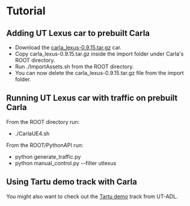 # Tutorial
 ## Adding UT Lexus car to prebuilt Carla
- Download the [carla_lexus-0.9.15.tar.gz](https://github.com/UT-ADL/carla_lexus/releases/download/v0.9.15.tar.gz/carla_lexus-0.9.15.tar.gz) car.
- Copy carla_lexus-0.9.15.tar.gz inside the import folder under Carla's ROOT directory.
- Run ./ImportAssets.sh from the ROOT directory.
- You can now delete the carla_lexus-0.9.15.tar.gz file from the import folder.
 ## Running UT Lexus car with traffic on prebuilt Carla
From the ROOT directory run:
- ./CarlaUE4.sh
  
From the ROOT/PythonAPI run:
- python generate_traffic.py
- python manual_control.py --filter utlexus
 ## Using Tartu demo track with Carla
You might also want to check out the [Tartu demo](https://github.com/UT-ADL/carla_tartu_demo.git) track from UT-ADL.
